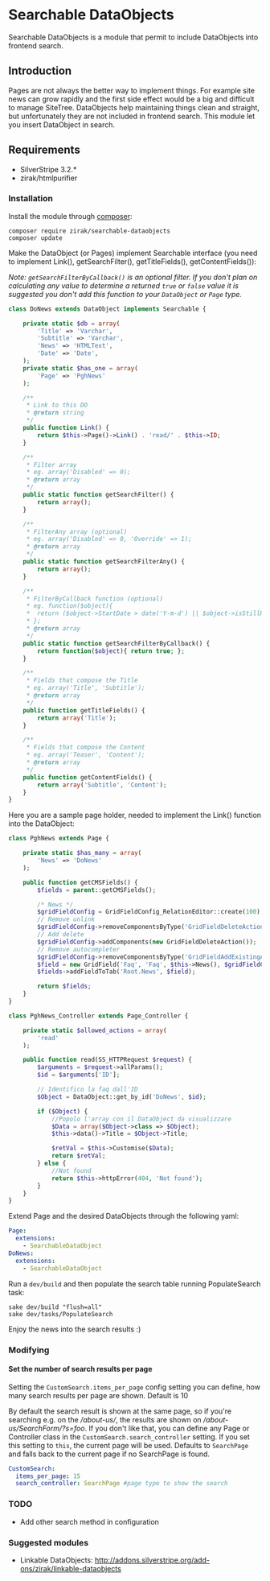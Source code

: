 # Searchable DataObjects

Searchable DataObjects is a module that permit to include DataObjects into frontend search.

## Introduction

Pages are not always the better way to implement things. For example site news can grow rapidly and the first side effect
would be a big and difficult to manage SiteTree. DataObjects help maintaining things clean and straight, but unfortunately
they are not included in frontend search. This module let you insert DataObject in search.

## Requirements

 * SilverStripe 3.2.*
 * zirak/htmlpurifier

### Installation

Install the module through [composer](http://getcomposer.org):

    composer require zirak/searchable-dataobjects
    composer update

Make the DataObject (or Pages) implement Searchable interface (you need to implement Link(), getSearchFilter(), getTitleFields(),
getContentFields()):

*Note: `getSearchFilterByCallback()` is an optional filter. If you don't plan on calculating any value to determine a returned `true` or `false` value it is suggested you don't add this function to your `DataObject` or `Page` type.*

```php
class DoNews extends DataObject implements Searchable {

    private static $db = array(
        'Title' => 'Varchar',
        'Subtitle' => 'Varchar',
        'News' => 'HTMLText',
        'Date' => 'Date',
    );
    private static $has_one = array(
        'Page' => 'PghNews'
    );

    /**
     * Link to this DO
     * @return string
     */
    public function Link() {
        return $this->Page()->Link() . 'read/' . $this->ID;
    }

    /**
     * Filter array
     * eg. array('Disabled' => 0);
     * @return array
     */
    public static function getSearchFilter() {
        return array();
    }

    /**
     * FilterAny array (optional)
     * eg. array('Disabled' => 0, 'Override' => 1);
     * @return array
     */
    public static function getSearchFilterAny() {
        return array();
    }

    /**
     * FilterByCallback function (optional)
     * eg. function($object){
     *  return ($object->StartDate > date('Y-m-d') || $object->isStillRecurring());
     * };
     * @return array
     */
    public static function getSearchFilterByCallback() {
        return function($object){ return true; };
    }

    /**
     * Fields that compose the Title
     * eg. array('Title', 'Subtitle');
     * @return array
     */
    public function getTitleFields() {
        return array('Title');
    }

    /**
     * Fields that compose the Content
     * eg. array('Teaser', 'Content');
     * @return array
     */
    public function getContentFields() {
        return array('Subtitle', 'Content');
    }
}
```

Here you are a sample page holder, needed to implement the Link() function into the DataObject:

```php
class PghNews extends Page {

    private static $has_many = array(
        'News' => 'DoNews'
    );

    public function getCMSFields() {
        $fields = parent::getCMSFields();

        /* News */
        $gridFieldConfig = GridFieldConfig_RelationEditor::create(100);
        // Remove unlink
        $gridFieldConfig->removeComponentsByType('GridFieldDeleteAction');
        // Add delete
        $gridFieldConfig->addComponents(new GridFieldDeleteAction());
        // Remove autocompleter
        $gridFieldConfig->removeComponentsByType('GridFieldAddExistingAutocompleter');
        $field = new GridField('Faq', 'Faq', $this->News(), $gridFieldConfig);
        $fields->addFieldToTab('Root.News', $field);

        return $fields;
    }
}

class PghNews_Controller extends Page_Controller {

    private static $allowed_actions = array(
        'read'
    );

    public function read(SS_HTTPRequest $request) {
        $arguments = $request->allParams();
        $id = $arguments['ID'];

        // Identifico la faq dall'ID
        $Object = DataObject::get_by_id('DoNews', $id);

        if ($Object) {
            //Popolo l'array con il DataObject da visualizzare
            $Data = array($Object->class => $Object);
            $this->data()->Title = $Object->Title;

            $retVal = $this->Customise($Data);
            return $retVal;
        } else {
            //Not found
            return $this->httpError(404, 'Not found');
        }
    }
}
```

Extend Page and the desired DataObjects through the following yaml:

```YAML
Page:
  extensions:
    - SearchableDataObject
DoNews:
  extensions:
    - SearchableDataObject
```

Run a `dev/build` and then populate the search table running PopulateSearch task:

    sake dev/build "flush=all"
    sake dev/tasks/PopulateSearch

Enjoy the news into the search results :)

### Modifying

#### Set the number of search results per page

Setting the `CustomSearch.items_per_page` config setting you can define, how many search results per page are shown. Default is 10

By default the search result is shown at the same page, so if you're searching e.g. on the */about-us/*, the results are
shown on */about-us/SearchForm/?s=foo*. If you don't like that, you can define any Page or Controller class in the
`CustomSearch.search_controller` setting. If you set this setting to `this`, the current page will be used. Defaults to `SearchPage`
and falls back to the current page if no SearchPage is found.

```YAML
CustomSearch:
  items_per_page: 15
  search_controller: SearchPage #page type to show the search
```

### TODO

 * Add other search method in configuration

### Suggested modules

 * Linkable DataObjects: http://addons.silverstripe.org/add-ons/zirak/linkable-dataobjects
